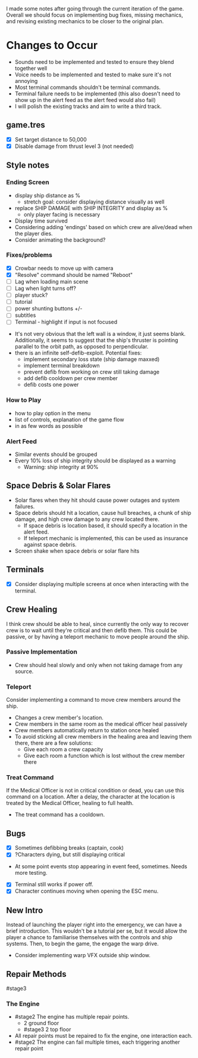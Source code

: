 I made some notes after going through the current iteration of the game.
Overall we should focus on implementing bug fixes, missing mechanics, and revising existing mechanics to be closer to the original plan.
# Changes to Occur
- Sounds need to be implemented and tested to ensure they blend together well
- Voice needs to be implemented and tested to make sure it's not annoying
- Most terminal commands shouldn't be terminal commands.
- Terminal failure needs to be implemented (this also doesn't need to show up in the alert feed as the alert feed would also fail)
- I will polish the existing tracks and aim to write a third track.
## game.tres
- [x] Set target distance to 50,000
- [x] Disable damage from thrust level 3 (not needed)
## Style notes
### Ending Screen
- display ship distance as %
	- stretch goal: consider displaying distance visually as well
- replace SHIP DAMAGE with SHIP INTEGRITY and display as %
	- only player facing is necessary
- Display time survived
- Considering adding 'endings' based on which crew are alive/dead when the player dies.
- Consider animating the background?
### Fixes/problems
- [x] Crowbar needs to move up with camera
- [x] "Resolve" command should be named "Reboot"
- [ ] Lag when loading main scene
- [ ] Lag when light turns off?
- [ ] player stuck?
- [ ] tutorial
- [ ] power shunting buttons +/-
- [ ] subtitles
- [ ] Terminal - highlight if input is not focused
-  It's not very obvious that the left wall is a window, it just seems blank. Additionally, it seems to suggest that the ship's thruster is pointing parallel to the orbit path, as opposed to perpendicular.
- there is an infinite self-defib-exploit. Potential fixes:
	- implement secondary loss state (ship damage maxxed)
	- implement terminal breakdown
	- prevent defib from working on crew still taking damage
	- add defib cooldown per crew member
	- defib costs one power
### How to Play
- how to play option in the menu
- list of controls, explanation of the game flow
- in as few words as possible

### Alert Feed
- Similar events should be grouped
- Every 10% loss of ship integrity should be displayed as a warning
	- Warning: ship integrity at 90%
## Space Debris & Solar Flares
- Solar flares when they hit should cause power outages and system failures.
- Space debris should hit a location, cause hull breaches, a chunk of ship damage, and high crew damage to any crew located there.
	- If space debris is location based, it should specify a location in the alert feed.
	- If teleport mechanic is implemented, this can be used as insurance against space debris.
- Screen shake when space debris or solar flare hits
## Terminals
- [x] Consider displaying multiple screens at once when interacting with the terminal.
## Crew Healing
I think crew should be able to heal, since currently the only way to recover crew is to wait until they're critical and then defib them. This could be passive, or by having a teleport mechanic to move people around the ship.
### Passive Implementation
- Crew should heal slowly and only when not taking damage from any source.
### Teleport
Consider implementing a command to move crew members around the ship.
- Changes a crew member's location.
- Crew members in the same room as the medical officer heal passively
- Crew members automatically return to station once healed
- To avoid sticking all crew members in the healing area and leaving them there, there are a few solutions:
	- Give each room a crew capacity
	- Give each room a function which is lost without the crew member there

### Treat Command
If the Medical Officer is not in critical condition or dead, you can use this command on a location. After a delay, the character at the location is treated by the Medical Officer, healing to full health.
- The treat command has a cooldown.


## Bugs
- [x] Sometimes defibbing breaks (captain, cook)
- [x] ?Characters dying, but still displaying critical
- At some point events stop appearing in event feed, sometimes. Needs more testing.
- [x] Terminal still works if power off.
- [x] Character continues moving when opening the ESC menu.

## New Intro
Instead of launching the player right into the emergency, we can have a brief introduction.
This wouldn't be a tutorial per se, but it would allow the player a chance to familiarise themselves with the controls and ship systems.
Then, to begin the game, the engage the warp drive.
- Consider implementing warp VFX outside ship window.


## Repair Methods
#stage3
### The Engine
- #stage2 The engine has multiple repair points.
	- 2 ground floor
	- #stage3 2 top floor
- All repair points must be repaired to fix the engine, one interaction each.
- #stage2 The engine can fail multiple times, each triggering another repair point